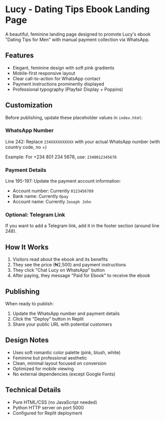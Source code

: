 # Lucy - Dating Tips Ebook Landing Page

A beautiful, feminine landing page designed to promote Lucy's ebook "Dating Tips for Men" with manual payment collection via WhatsApp.

## Features

- Elegant, feminine design with soft pink gradients
- Mobile-first responsive layout
- Clear call-to-action for WhatsApp contact
- Payment instructions prominently displayed
- Professional typography (Playfair Display + Poppins)

## Customization

Before publishing, update these placeholder values in `index.html`:

### WhatsApp Number
Line 242: Replace `234XXXXXXXXXX` with your actual WhatsApp number (with country code, no +)

Example: For +234 801 234 5678, use: `2348012345678`

### Payment Details
Line 195-197: Update the payment account information:
- Account number: Currently `0123456789`
- Bank name: Currently `Opay`
- Account name: Currently `Joseph John`

### Optional: Telegram Link
If you want to add a Telegram link, add it in the footer section (around line 248).

## How It Works

1. Visitors read about the ebook and its benefits
2. They see the price (₦2,500) and payment instructions
3. They click "Chat Lucy on WhatsApp" button
4. After paying, they message "Paid for Ebook" to receive the ebook

## Publishing

When ready to publish:
1. Update the WhatsApp number and payment details
2. Click the "Deploy" button in Replit
3. Share your public URL with potential customers

## Design Notes

- Uses soft romantic color palette (pink, blush, white)
- Feminine but professional aesthetic
- Clean, minimal layout focused on conversion
- Optimized for mobile viewing
- No external dependencies (except Google Fonts)

## Technical Details

- Pure HTML/CSS (no JavaScript needed)
- Python HTTP server on port 5000
- Configured for Replit deployment
